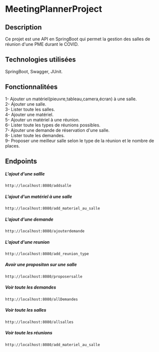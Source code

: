 # MeetingPlannerProject
## Description
Ce projet est une API en SpringBoot qui permet la gestion des salles de réunion d'une PME durant le COVID.
## Technologies utilisées
SpringBoot, Swagger, JUnit.
## Fonctionnalitées
1- Ajouter un matériel(pieuvre,tableau,camera,écran) à une salle.<br>
2- Ajouter une salle.<br>
3- Lister toute les salles.<br>
4- Ajouter une matériel.<br>
5- Ajouter un matériel à une réunion.<br>
6- Lister toute les types de réunions possibles.<br>
7- Ajouter une demande de réservation d'une salle.<br>
8- Lister toute les demandes.<br>
9- Proposer une meilleur salle selon le type de la réunion et le nombre de places. <br>

## Endpoints
##### L'ajout d'une sallle 
`http://localhost:8080/addsalle`
##### L'ajout d'un matériel à une salle 
`http://localhost:8080/add_materiel_au_salle`
##### L'ajout d'une demande 
`http://localhost:8080/ajouterdemande`
##### L'ajout d'une reunion 
`http://localhost:8080/add_reunion_type`
##### Avoir une propositon sur une salle 
`http://localhost:8080/proposersalle`
##### Voir toute les demandes
`http://localhost:8080/allDemandes`
##### Voir toute les salles
`http://localhost:8080/allsalles`
##### Voir toute les réunions 
`http://localhost:8080/add_materiel_au_salle`


